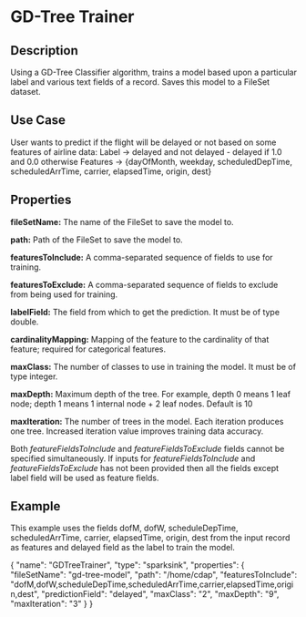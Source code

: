 # GD-Tree Trainer


Description
-----------
Using a GD-Tree Classifier algorithm, trains a model based upon a particular label and various text fields of a record.
Saves this model to a FileSet dataset.

Use Case
--------
User wants to predict if the flight will be delayed or not based on some features of airline data:
Label → delayed and not delayed - delayed if 1.0 and 0.0 otherwise
Features → {dayOfMonth, weekday, scheduledDepTime, scheduledArrTime, carrier, elapsedTime, origin, dest}

Properties
----------
**fileSetName:** The name of the FileSet to save the model to.

**path:** Path of the FileSet to save the model to.

**featuresToInclude:** A comma-separated sequence of fields to use for training.

**featuresToExclude:** A comma-separated sequence of fields to exclude from being used for training.

**labelField:** The field from which to get the prediction. It must be of type double.

**cardinalityMapping:** Mapping of the feature to the cardinality of that feature; required for categorical features.

**maxClass:** The number of classes to use in training the model. It must be of type integer.

**maxDepth:** Maximum depth of the tree.
For example, depth 0 means 1 leaf node; depth 1 means 1 internal node + 2 leaf nodes. Default is 10

**maxIteration:** The number of trees in the model. Each iteration produces one tree. Increased iteration value improves
 training data accuracy.


Both *featureFieldsToInclude* and *featureFieldsToExclude* fields cannot be specified simultaneously.
If inputs for *featureFieldsToInclude* and *featureFieldsToExclude* has not been provided then all the fields except
label field will be used as feature fields.

Example
-------

This example uses the fields dofM, dofW, scheduleDepTime, scheduledArrTime, carrier, elapsedTime, origin, dest
from the input record as features and delayed field as the label to train the model.

{
  "name": "GDTreeTrainer",
  "type": "sparksink",
  "properties": {
        "fileSetName": "gd-tree-model",
        "path": "/home/cdap",
        "featuresToInclude": "dofM,dofW,scheduleDepTime,scheduledArrTime,carrier,elapsedTime,origin,dest",
        "predictionField": "delayed",
        "maxClass": "2",
        "maxDepth": "9",
        "maxIteration": "3"
   }
}
